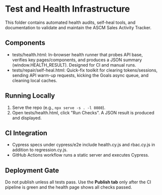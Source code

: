 # Test and Health Infrastructure

This folder contains automated health audits, self-heal tools, and documentation to validate and maintain the ASCM Sales Activity Tracker.

## Components
- tests/health.html: In-browser health runner that probes API base, verifies key pages/components, and produces a JSON summary (window.HEALTH_RESULT). Designed for CI and manual runs.
- tests/repair/self-heal.html: Quick-fix toolkit for clearing tokens/sessions, sending API warm-up requests, kicking the Goals async queue, and cleaning local caches.

## Running Locally
1) Serve the repo (e.g., `npx serve -s . -l 8080`).
2) Open tests/health.html, click "Run Checks". A JSON result is produced and displayed.

## CI Integration
- Cypress specs under cypress/e2e include health.cy.js and rbac.cy.js in addition to regression.cy.js.
- GitHub Actions workflow runs a static server and executes Cypress.

## Deployment Gate
Do not publish unless all tests pass. Use the **Publish tab** only after the CI pipeline is green and the health page shows all checks passed.
